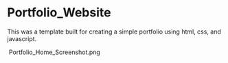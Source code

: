 # Portfolio_Website
This was a template built for creating a simple portfolio using html, css, and javascript. 

<img> Portfolio_Home_Screenshot.png <img>
